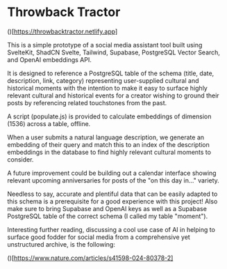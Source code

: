 # Throwback Tractor

()[https://throwbacktractor.netlify.app]

This is a simple prototype of a social media assistant tool built using SvelteKit, ShadCN Svelte, Tailwind, Supabase, PostgreSQL Vector Search, and OpenAI embeddings API.

It is designed to reference a PostgreSQL table of the schema (title, date, description, link, category) representing user-supplied cultural and historical moments with the intention to make it easy to surface highly relevant cultural and historical events for a creator wishing to ground their posts by referencing related touchstones from the past.

A script (populate.js) is provided to calculate embeddings of dimension (1536) across a table, offline.

When a user submits a natural language description, we generate an embedding of their query and match this to an index of the description embeddings in the database to find highly relevant cultural moments to consider.

A future improvement could be building out a calendar interface showing relevant upcoming anniversaries for posts of the "on this day in..." variety.

Needless to say, accurate and plentiful data that can be easily adapted to this schema is a prerequisite for a good experience with this project! Also make sure to bring Supabase and OpenAI keys as well as a Supabase PostgreSQL table of the correct schema (I called my table "moment").

Interesting further reading, discussing a cool use case of AI in helping to surface good fodder for social media from a comprehensive yet unstructured archive, is the following:

()[https://www.nature.com/articles/s41598-024-80378-2]
